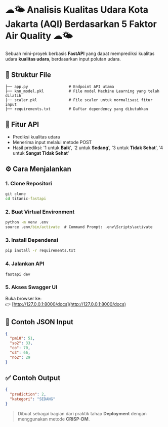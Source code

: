 # ☁︎🌤️ Analisis Kualitas Udara Kota Jakarta (AQI) Berdasarkan 5 Faktor Air Quality ☁︎🌤️

Sebuah mini-proyek berbasis **FastAPI** yang dapat memprediksi kualitas udara **kualitas udara**, berdasarkan input polutan udara.

## 📁 Struktur File

```
├── app.py                  # Endpoint API utama
├── knn_model.pkl           # File model Machine Learning yang telah dilatih
├── scaler.pkl              # File scaler untuk normalisasi fitur input
├── requirements.txt        # Daftar dependency yang dibutuhkan
```

## 🚀 Fitur API

- Prediksi kualitas udara
- Menerima input melalui metode POST
- Hasil prediksi: '1 untuk **Baik**', '2 untuk **Sedang**', '3 untuk **Tidak Sehat**', '4 untuk **Sangat Tidak Sehat**'

## ⚙️ Cara Menjalankan

### 1. Clone Repositori

```cmd
git clone 
cd titanic-fastapi
```

### 2. Buat Virtual Environment

```cmd
python -m venv .env
source .env/bin/activate  # Command Prompt: .env\Scripts\activate
```

### 3. Install Dependensi

```cmd
pip install -r requirements.txt
```

### 4. Jalankan API

```cmd
fastapi dev
```

### 5. Akses Swagger UI

Buka browser ke:  
👉 [http://127.0.0.1:8000/docs](http://127.0.0.1:8000/docs)

## 🧪 Contoh JSON Input

```json
{
  "pm10": 51,
  "so2": 33,
  "co": 70,
  "o3": 66,
  "no2": 29
}
```

## ✅ Contoh Output

```json
{
  "prediction": 2,
  "kategori": "SEDANG"
}
```

> Dibuat sebagai bagian dari praktik tahap **Deployment** dengan menggunakan metode **CRISP-DM**.  
